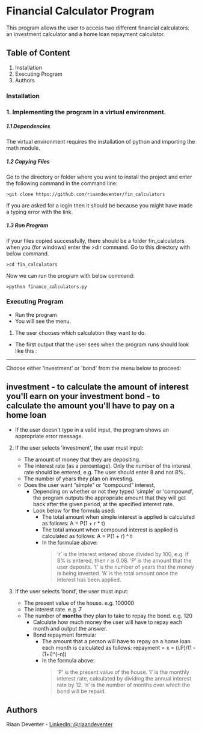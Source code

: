 # Financial Calculator Program

This program allows the user to access two different financial calculators: 
an investment calculator and a home loan repayment calculator.

## Table of Content
1. Installation
2. Executing Program
3. Authors

### Installation

### 1.  Implementing the program in a virtual environment.

##### 1.1   Dependencies

The virtual environment requires the installation of python and importing the math module.

##### 1.2   Copying Files

Go to the directory or folder where you want to install the project and enter the following command in the command line:
```
>git clone https://github.com/riaandeventer/fin_calculators
```
If you are asked for a login then it should be because you might have made a typing error with the link.

##### 1.3   Run Program

If your files copied successfully, there should be a folder fin_calculators when you (for windows) enter the >dir command.
Go to this directory with below command.
```
>cd fin_calculators
```
Now we can run the program with below command:
```
>python finance_calculators.py
```

### Executing Program

* Run the program
* You will see the menu.

1. The user chooses which calculation they want to do. 

-  The first output that the user sees when the program runs should look like this :
------------------------------------------------------------------------------------------------
 Choose either 'investment' or 'bond' from the menu below to proceed:
 
 investment    -   to calculate the amount of interest you'll earn on your investment
 bond          -   to calculate the amount you'll have to pay on a home loan
------------------------------------------------------------------------------------------------

-  If the user doesn't type in a valid input, the program shows an appropriate error message.

2. If the user selects 'investment', the user must input:
   * The amount of money that they are depositing.
   * The interest rate (as a percentage). Only the number of the interest rate should be entered, e.g. The user should enter 8 and not 8%.
   * The number of years they plan on investing.
   * Does the user want “simple” or “compound” interest, 
     -  Depending on whether or not they typed 'simple' or 'compound', the program outputs the appropriate amount 
        that they will get back after the given period, at the specified interest rate. 
     -  Look below for the formula used:
        *  The total amount when simple interest is applied is calculated as follows: A = P(1 + r * t)
        *  The total amount when compound interest is applied is calculated as follows: A = P(1 + r) ^ t
        *  In the formulae above:
           > ‘r’ is the interest entered above divided by 100, e.g. if 8% is entered, then r is 0.08.
           > ‘P’ is the amount that the user deposits.
           > ‘t’ is the number of years that the money is being invested.
           > ‘A’ is the total amount once the interest has been applied.

3. If the user selects ‘bond’, the user must input:
   * The present value of the house. e.g. 100000
   * The interest rate. e.g. 7
   * The number of __months__ they plan to take to repay the bond. e.g. 120
     -  Calculate how much money the user will have to repay each month and output the answer.
     -  Bond repayment formula:
        *  The amount that a person will have to repay on a home loan each month is calculated as follows: repayment = x = (i.P)/(1 - (1+i)^(-n))
        *  In the formula above:
           > ‘P’ is the present value of the house.
           > ‘i’ is the monthly interest rate, calculated by dividing the annual interest rate by 12.
           > ‘n’ is the number of months over which the bond will be repaid.

## Authors

Riaan Deventer  - [LinkedIn: @riaandeventer](https://www.linkedin.com/in/riaandeventer/)
